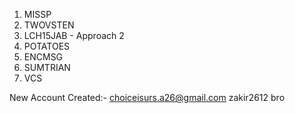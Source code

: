 1. MISSP
2. TWOVSTEN
3. LCH15JAB - Approach 2
4. POTATOES
5. ENCMSG
6. SUMTRIAN
7. VCS

New Account Created:-
choiceisurs.a26@gmail.com
zakir2612
bro